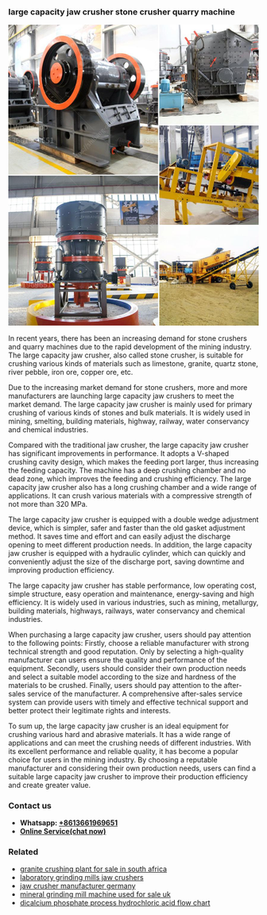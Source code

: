 <h3>large capacity jaw crusher stone crusher quarry machine</h3><img src='1706753797.jpg' alt=''><p>In recent years, there has been an increasing demand for stone crushers and quarry machines due to the rapid development of the mining industry. The large capacity jaw crusher, also called stone crusher, is suitable for crushing various kinds of materials such as limestone, granite, quartz stone, river pebble, iron ore, copper ore, etc.</p><p>Due to the increasing market demand for stone crushers, more and more manufacturers are launching large capacity jaw crushers to meet the market demand. The large capacity jaw crusher is mainly used for primary crushing of various kinds of stones and bulk materials. It is widely used in mining, smelting, building materials, highway, railway, water conservancy and chemical industries.</p><p>Compared with the traditional jaw crusher, the large capacity jaw crusher has significant improvements in performance. It adopts a V-shaped crushing cavity design, which makes the feeding port larger, thus increasing the feeding capacity. The machine has a deep crushing chamber and no dead zone, which improves the feeding and crushing efficiency. The large capacity jaw crusher also has a long crushing chamber and a wide range of applications. It can crush various materials with a compressive strength of not more than 320 MPa.</p><p>The large capacity jaw crusher is equipped with a double wedge adjustment device, which is simpler, safer and faster than the old gasket adjustment method. It saves time and effort and can easily adjust the discharge opening to meet different production needs. In addition, the large capacity jaw crusher is equipped with a hydraulic cylinder, which can quickly and conveniently adjust the size of the discharge port, saving downtime and improving production efficiency.</p><p>The large capacity jaw crusher has stable performance, low operating cost, simple structure, easy operation and maintenance, energy-saving and high efficiency. It is widely used in various industries, such as mining, metallurgy, building materials, highways, railways, water conservancy and chemical industries.</p><p>When purchasing a large capacity jaw crusher, users should pay attention to the following points: Firstly, choose a reliable manufacturer with strong technical strength and good reputation. Only by selecting a high-quality manufacturer can users ensure the quality and performance of the equipment. Secondly, users should consider their own production needs and select a suitable model according to the size and hardness of the materials to be crushed. Finally, users should pay attention to the after-sales service of the manufacturer. A comprehensive after-sales service system can provide users with timely and effective technical support and better protect their legitimate rights and interests.</p><p>To sum up, the large capacity jaw crusher is an ideal equipment for crushing various hard and abrasive materials. It has a wide range of applications and can meet the crushing needs of different industries. With its excellent performance and reliable quality, it has become a popular choice for users in the mining industry. By choosing a reputable manufacturer and considering their own production needs, users can find a suitable large capacity jaw crusher to improve their production efficiency and create greater value.</p><h3>Contact us</h3><ul><li><strong>Whatsapp:&nbsp;<a href="https://wa.me/8613661969651">+8613661969651</a></strong></li><li><a href="https://swt.shibang-china.com/?git&amp;zhl&amp;large capacity jaw crusher stone crusher quarry machine"><strong>Online Service(chat now)</strong></a></li></ul><h3>Related</h3><ul><li><a href='granite crushing plant for sale in south africa.md'>granite crushing plant for sale in south africa</a></li><li><a href='laboratory grinding mills jaw crushers.md'>laboratory grinding mills jaw crushers</a></li><li><a href='jaw crusher manufacturer germany.md'>jaw crusher manufacturer germany</a></li><li><a href='mineral grinding mill machine used for sale uk.md'>mineral grinding mill machine used for sale uk</a></li><li><a href='dicalcium phosphate process hydrochloric acid flow chart.md'>dicalcium phosphate process hydrochloric acid flow chart</a></li></ul>